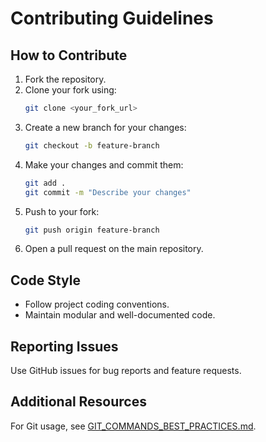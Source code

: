 # Contributing Guidelines

## How to Contribute
1. Fork the repository.
2. Clone your fork using:
   ```sh
   git clone <your_fork_url>
   ```
3. Create a new branch for your changes:
   ```sh
   git checkout -b feature-branch
   ```
4. Make your changes and commit them:
   ```sh
   git add .
   git commit -m "Describe your changes"
   ```
5. Push to your fork:
   ```sh
   git push origin feature-branch
   ```
6. Open a pull request on the main repository.

## Code Style
- Follow project coding conventions.
- Maintain modular and well-documented code.

## Reporting Issues
Use GitHub issues for bug reports and feature requests.

## Additional Resources
For Git usage, see [GIT_COMMANDS_BEST_PRACTICES.md](GIT_COMMANDS_BEST_PRACTICES.md).
